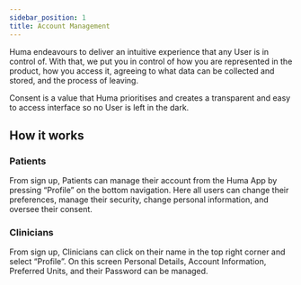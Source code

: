```yaml
---
sidebar_position: 1
title: Account Management
---
```


Huma endeavours to deliver an intuitive experience that any User is in control of. With that, we put you in control of how you are represented in the product, how you access it, agreeing to what data can be collected and stored, and the process of leaving.

Consent is a value that Huma prioritises and creates a transparent and easy to access interface so no User is left in the dark.

## How it works

### Patients

From sign up, Patients can manage their account from the Huma App by pressing “Profile” on the bottom navigation. Here all users can change their preferences, manage their security, change personal information, and oversee their consent. 

### Clinicians

From sign up, Clinicians can click on their name in the top right corner and select “Profile”. On this screen Personal Details, Account Information, Preferred Units, and their Password can be managed.

